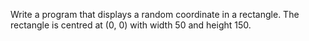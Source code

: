 Write a program that displays a random coordinate in a rectangle. The rectangle is centred at (0, 0) with width 50 and height 150.